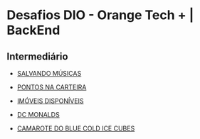 # Desafios DIO - Orange Tech + | BackEnd

## Intermediário

- [SALVANDO MÚSICAS]
- [PONTOS NA CARTEIRA]
- [IMÓVEIS DISPONÍVEIS]
- [DC MONALDS]
- [CAMAROTE DO BLUE COLD ICE CUBES]

  [salvando músicas]: https://github.com/febomtempo/Desafios-DIO---Orange-Tech-BackEnd/tree/master/INTERMEDI%C3%81RIO/1%20-%20Salvando%20M%C3%BAsicas
  [pontos na carteira]: https://github.com/febomtempo/Desafios-DIO---Orange-Tech-BackEnd/tree/master/INTERMEDI%C3%81RIO/2%20-%20Pontos%20na%20Carteira
  [imóveis disponíveis]: https://github.com/febomtempo/Desafios-DIO---Orange-Tech-BackEnd/tree/master/INTERMEDI%C3%81RIO/3%20-%20Im%C3%B3veis%20Dispon%C3%ADveis
  [dc monalds]: https://github.com/febomtempo/Desafios-DIO---Orange-Tech-BackEnd/tree/master/INTERMEDI%C3%81RIO/4%20-%20Dc%20Monalds
  [camarote do blue cold ice cubes]: https://github.com/febomtempo/Desafios-DIO---Orange-Tech-BackEnd/tree/master/INTERMEDI%C3%81RIO/5%20-%20Camarote%20do%20Blue%20Cold%20Ice%20Cubes
